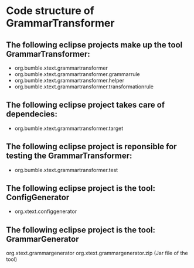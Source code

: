 # Code structure of GrammarTransformer
## The following eclipse projects make up the tool GrammarTransformer:
* org.bumble.xtext.grammartransformer
* org.bumble.xtext.grammartransformer.grammarrule
* org.bumble.xtext.grammartransformer.helper
* org.bumble.xtext.grammartransformer.transformationrule
## The following eclipse project takes care of dependecies:
* org.bumble.xtext.grammartransformer.target
## The following eclipse project is reponsible for testing the GrammarTransformer:
* org.bumble.xtext.grammartransformer.test
## The following eclipse project is the tool: ConfigGenerator
* org.xtext.configgenerator
## The following eclipse project is the tool: GrammarGenerator
org.xtext.grammargenerator
org.xtext.grammargenerator.zip (Jar file of the tool)